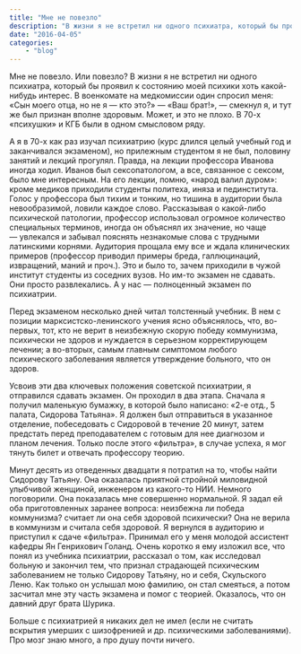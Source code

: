 ```yaml
---
title: "Мне не повезло"
description: "В жизни я не встретил ни одного психиатра, который бы проявил к состоянию моей психики хоть какой-нибудь интерес. В военкомате на медкомиссии  один спросил меня: «Сын моего отца, но не я —&nbsp;кто это?» —&nbsp;«Ваш брат!», —&nbsp;смекнул я, и тут же был признан вполне здоровым.  Может, и это не плохо. В 70-х  «психушки» и КГБ были в одном смысловом ряду."
date: "2016-04-05"
categories: 
    - "blog"
---
```


Мне не повезло. Или повезло? В жизни я не встретил ни одного психиатра, который бы проявил к состоянию моей психики хоть какой-нибудь интерес. В военкомате на медкомиссии один спросил меня: «Сын моего отца, но не я —&nbsp;кто это?» —&nbsp;«Ваш брат!», —&nbsp;смекнул я, и тут же был признан вполне здоровым. Может, и это не плохо. В 70-х «психушки» и КГБ были в одном смысловом ряду.

А я в 70-х как раз изучал психиатрию (курс длился целый учебный год и заканчивался экзаменом), но прилежным студентом я не был, половину занятий и лекций прогулял. Правда, на лекции профессора Иванова иногда ходил. Иванов был сексопатологом, а все, связанное с сексом, было мне интересным. На его лекции, помню, «народ валил дуром»: кроме медиков приходили студенты политеха, иняза и пединститута. Голос у профессора был тихим и тонким, но тишина в аудитории была невообразимой, ловили каждое слово. Рассказывая о какой-либо психической патологии, профессор использовал огромное количество специальных терминов, иногда он объяснял их значение, но чаще —&nbsp;увлекался и забывал пояснять незнакомые слова с трудными латинскими корнями. Аудитория прощала ему все и ждала клинических примеров (профессор приводил примеры бреда, галлюцинаций, извращений, маний и проч.). Это и было то, зачем приходили в чужой институт студенты из соседних вузов. Но им-то экзамен не сдавать. Они просто развлекались. А у нас —&nbsp;полноценный экзамен по психиатрии.

Перед экзаменом несколько дней читал толстенный учебник. В нем с позиции марксистско-ленинского учения ясно объяснялось, что, во-первых, тот, кто не верит в неизбежную скорую победу коммунизма, психически не здоров и нуждается в серьезном корректирующем лечении; а во-вторых, самым главным симптомом любого психического заболевания является утверждение больного, что он здоров.

Усвоив эти два ключевых положения советской психиатрии, я отправился сдавать экзамен. Он проходил в два этапа. Сначала я получил маленькую бумажку, в которой было написано: «2-е отд., 5 палата, Сидорова Татьяна». Я должен был отправиться в указанное отделение, побеседовать с Сидоровой в течение 20 минут, затем предстать перед преподавателем с готовым для нее диагнозом и планом лечения. Только после этого «фильтра», в случае успеха, я мог тянуть билет и отвечать профессору теорию.

Минут десять из отведенных двадцати я потратил на то, чтобы найти Сидорову Татьяну. Она оказалась приятной стройной миловидной улыбчивой женщиной, инженером из какого-то НИИ. Немного поговорили. Она показалась мне совершенно нормальной. Я задал ей оба приготовленных заранее вопроса: неизбежна ли победа коммунизма? считает ли она себя здоровой психически? Она не верила в коммунизм и считала себя здоровой. Я вернулся в аудиторию и приступил к сдаче «фильтра». Принимал его у меня молодой ассистент кафедры Ян Генрихович Голанд. Очень коротко я ему изложил все, что понял из учебника психиатрии, рассказал о том, как исследовал больную и закончил тем, что признал страдающей психическим заболеванием не только Сидорову Татьяну, но и себя, Скульского Леню. Как только он услышал мою фамилию, он стал смеяться, а потом засчитал мне эту часть экзамена и помог с теорией. Оказалось, что он давний друг брата Шурика.

Больше с психиатрией я никаких дел не имел (если не считать вскрытия умерших с шизофренией и др. психическими заболеваниями). Про мозг знаю много, а про душу почти ничего.
